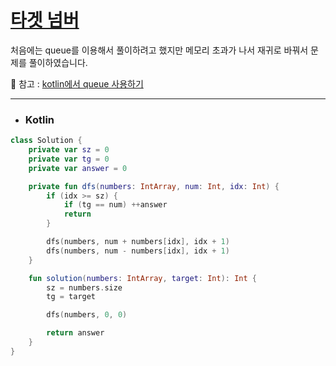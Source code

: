# [타겟 넘버](https://programmers.co.kr/learn/courses/30/lessons/43165)

처음에는 queue를 이용해서 풀이하려고 했지만 메모리 초과가 나서 재귀로 바꿔서 문제를 풀이하였습니다.

📌 참고 : [kotlin에서 queue 사용하기](https://chachas.tistory.com/99)

---------------------------------------

* ### Kotlin

```kotlin
class Solution {
    private var sz = 0
    private var tg = 0
    private var answer = 0

    private fun dfs(numbers: IntArray, num: Int, idx: Int) {
        if (idx >= sz) {
            if (tg == num) ++answer
            return
        }

        dfs(numbers, num + numbers[idx], idx + 1)
        dfs(numbers, num - numbers[idx], idx + 1)
    }

    fun solution(numbers: IntArray, target: Int): Int {
        sz = numbers.size
        tg = target

        dfs(numbers, 0, 0)

        return answer
    }
}
```
